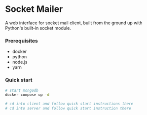 # Socket Mailer

A web interface for socket mail client, built from the ground up with Python's built-in socket module.

### Prerequisites

- docker
- python
- node.js
- yarn

### Quick start

```bash
# start mongodb 
docker compose up -d

# cd into client and follow quick start instructions there
# cd into server and follow quick start instruction there
```
